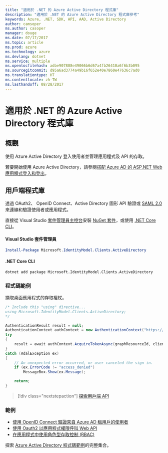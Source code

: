 ```yaml
---
title: "適用於 .NET 的 Azure Active Directory 程式庫"
description: "適用於 .NET 的 Azure Active Directory 程式庫參考"
keywords: Azure, .NET, SDK, API, AAD, Active Directory
author: camsoper
ms.author: casoper
manager: douge
ms.date: 07/17/2017
ms.topic: article
ms.prod: azure
ms.technology: azure
ms.devlang: dotnet
ms.service: multiple
ms.openlocfilehash: adbe907888e49066b6d67a4fb26410a6f6b3b095
ms.sourcegitcommit: d95a6ad3774a49b16f652e40e7860e47636c7ad0
ms.translationtype: HT
ms.contentlocale: zh-TW
ms.lasthandoff: 08/28/2017
---
```

# <a name="azure-active-directory-libraries-for-net"></a>適用於 .NET 的 Azure Active Directory 程式庫

## <a name="overview"></a>概觀

使用 Azure Active Directory 登入使用者並管理應用程式及 API 的存取。

若要開始使用 Azure Active Directory，請參閱[搭配 Azure AD 的 ASP.NET Web 應用程式登入和登出](https://docs.microsoft.com/en-us/azure/active-directory/develop/active-directory-devquickstarts-webapp-dotnet)。

## <a name="client-library"></a>用戶端程式庫

透過 OAuth2、 OpenID Connect、Active Directory 圖形 API 驗證或 [SAML 2.0](https://docs.microsoft.com/azure/active-directory/develop/active-directory-saml-protocol-reference) 來連線和驗證使用者或應用程式。

直接從 Visual Studio [套件管理員主控台][PackageManager]安裝 [NuGet 套件](https://www.nuget.org/packages/Microsoft.Azure.Management.AppService.Fluent)，或使用 [.NET Core CLI][DotNetCLI]。

#### <a name="visual-studio-package-manager"></a>Visual Studio 套件管理員

```powershell
Install-Package Microsoft.IdentityModel.Clients.ActiveDirectory
```

#### <a name="net-core-cli"></a>.NET Core CLI

```bash
dotnet add package Microsoft.IdentityModel.Clients.ActiveDirectory
```

### <a name="code-example"></a>程式碼範例

擷取桌面應用程式的存取權杖。

```csharp
/* Include this "using" directive...
using Microsoft.IdentityModel.Clients.ActiveDirectory;
*/

AuthenticationResult result = null;
AuthenticationContext authContext = new AuthenticationContext("https://someauthority.com");
try
{
    result = await authContext.AcquireTokenAsync(graphResourceId, clientId, redirectUri, new PlatformParameters(PromptBehavior.Auto));
}
catch (AdalException ex)
{
    // An unexpected error occurred, or user canceled the sign in.
    if (ex.ErrorCode != "access_denied")
        MessageBox.Show(ex.Message);

    return;
}
```

> [!div class="nextstepaction"]
> [探索用戶端 API](/dotnet/api/overview/azure/activedirectory/client)

### <a name="samples"></a>範例

* [使用 OpenID Connect 驗證來自 Azure AD 租用戶的使用者](https://github.com/Azure-Samples/active-directory-dotnet-webapp-openidconnect)
* [使用 Oauth2 以應用程式權限呼叫 Web API](https://github.com/Azure-Samples/active-directory-dotnet-webapp-webapi-oauth2-appidentity)
* [在應用程式中使用角色型存取控制 (RBAC)](https://github.com/Azure-Samples/active-directory-dotnet-webapp-roleclaims)

探索 [Azure Active Directory 程式碼範例](https://docs.microsoft.com/en-us/azure/active-directory/develop/active-directory-code-samples)的完整集合。

[PackageManager]: https://docs.microsoft.com/nuget/tools/package-manager-console
[DotNetCLI]: https://docs.microsoft.com/en-us/dotnet/core/tools/dotnet-add-package
